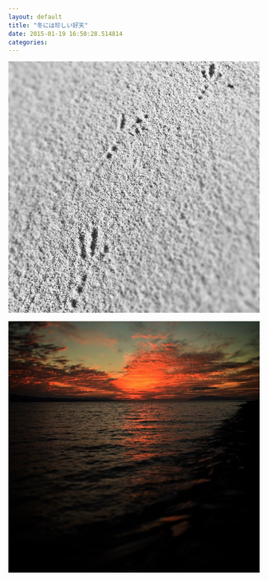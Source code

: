 ```yaml
---
layout: default
title: "冬には珍しい好天"
date: 2015-01-19 16:50:28.514814
categories: 
---
```


![](/assets/images/201501/10932449_1524539311152656_320376041_n.jpg)

![](/assets/images/201501/10899309_841611145898625_891135238_n.jpg)



